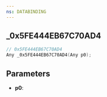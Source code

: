 ```yaml
---
ns: DATABINDING
---
```

## _0x5FE444EB67C70AD4

```c
// 0x5FE444EB67C70AD4
Any _0x5FE444EB67C70AD4(Any p0);
```

## Parameters
* **p0**:
